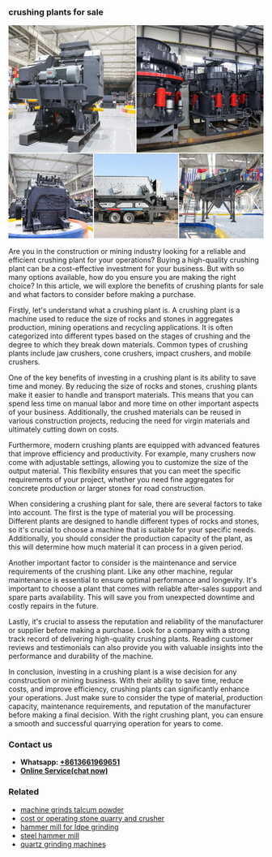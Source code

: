 <h3>crushing plants for sale</h3><img src='1702953162.jpg' alt=''><p>Are you in the construction or mining industry looking for a reliable and efficient crushing plant for your operations? Buying a high-quality crushing plant can be a cost-effective investment for your business. But with so many options available, how do you ensure you are making the right choice? In this article, we will explore the benefits of crushing plants for sale and what factors to consider before making a purchase.</p><p>Firstly, let's understand what a crushing plant is. A crushing plant is a machine used to reduce the size of rocks and stones in aggregates production, mining operations and recycling applications. It is often categorized into different types based on the stages of crushing and the degree to which they break down materials. Common types of crushing plants include jaw crushers, cone crushers, impact crushers, and mobile crushers.</p><p>One of the key benefits of investing in a crushing plant is its ability to save time and money. By reducing the size of rocks and stones, crushing plants make it easier to handle and transport materials. This means that you can spend less time on manual labor and more time on other important aspects of your business. Additionally, the crushed materials can be reused in various construction projects, reducing the need for virgin materials and ultimately cutting down on costs.</p><p>Furthermore, modern crushing plants are equipped with advanced features that improve efficiency and productivity. For example, many crushers now come with adjustable settings, allowing you to customize the size of the output material. This flexibility ensures that you can meet the specific requirements of your project, whether you need fine aggregates for concrete production or larger stones for road construction.</p><p>When considering a crushing plant for sale, there are several factors to take into account. The first is the type of material you will be processing. Different plants are designed to handle different types of rocks and stones, so it's crucial to choose a machine that is suitable for your specific needs. Additionally, you should consider the production capacity of the plant, as this will determine how much material it can process in a given period.</p><p>Another important factor to consider is the maintenance and service requirements of the crushing plant. Like any other machine, regular maintenance is essential to ensure optimal performance and longevity. It's important to choose a plant that comes with reliable after-sales support and spare parts availability. This will save you from unexpected downtime and costly repairs in the future.</p><p>Lastly, it's crucial to assess the reputation and reliability of the manufacturer or supplier before making a purchase. Look for a company with a strong track record of delivering high-quality crushing plants. Reading customer reviews and testimonials can also provide you with valuable insights into the performance and durability of the machine.</p><p>In conclusion, investing in a crushing plant is a wise decision for any construction or mining business. With their ability to save time, reduce costs, and improve efficiency, crushing plants can significantly enhance your operations. Just make sure to consider the type of material, production capacity, maintenance requirements, and reputation of the manufacturer before making a final decision. With the right crushing plant, you can ensure a smooth and successful quarrying operation for years to come.</p><h3>Contact us</h3><ul><li><strong>Whatsapp:&nbsp;<a href="https://wa.me/8613661969651">+8613661969651</a></strong></li><li><a href="https://swt.shibang-china.com/?git&amp;zhl&amp;crushing plants for sale"><strong>Online Service(chat now)</strong></a></li></ul><h3>Related</h3><ul><li><a href='machine grinds talcum powder.md'>machine grinds talcum powder</a></li><li><a href='cost or operating stone quarry and crusher.md'>cost or operating stone quarry and crusher</a></li><li><a href='hammer mill for ldpe grinding.md'>hammer mill for ldpe grinding</a></li><li><a href='steel hammer mill.md'>steel hammer mill</a></li><li><a href='quartz grinding machines.md'>quartz grinding machines</a></li></ul>